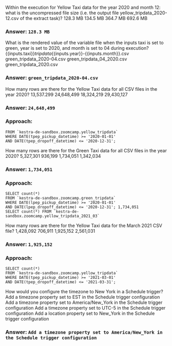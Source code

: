 Within the execution for Yellow Taxi data for the year 2020 and month 12: what is the uncompressed file size (i.e. the output file yellow_tripdata_2020-12.csv of the extract task)?
128.3 MB
134.5 MB
364.7 MB
692.6 MB
### Answer: `128.3 MB`

What is the rendered value of the variable file when the inputs taxi is set to green, year is set to 2020, and month is set to 04 during execution?
{{inputs.taxi}}_tripdata_{{inputs.year}}-{{inputs.month}}.csv
green_tripdata_2020-04.csv
green_tripdata_04_2020.csv
green_tripdata_2020.csv
### Answer: `green_tripdata_2020-04.csv`

How many rows are there for the Yellow Taxi data for all CSV files in the year 2020?
13,537.299
24,648,499
18,324,219
29,430,127
### Answer: `24,648,499`
### Approach:
```
FROM `kestra-de-sandbox.zoomcamp.yellow_tripdata`
WHERE DATE(tpep_pickup_datetime) >= '2020-01-01'
AND DATE(tpep_dropoff_datetime) <= '2020-12-31';
```
How many rows are there for the Green Taxi data for all CSV files in the year 2020?
5,327,301
936,199
1,734,051
1,342,034
### Answer: `1,734,051`
### Approach:
```
SELECT count(*)
FROM `kestra-de-sandbox.zoomcamp.green_tripdata`
WHERE DATE(lpep_pickup_datetime) >= '2020-01-01'
AND DATE(lpep_dropoff_datetime) <= '2020-12-31'; 1,734,051
SELECT count(*) FROM `kestra-de-sandbox.zoomcamp.yellow_tripdata_2021_03`
```
How many rows are there for the Yellow Taxi data for the March 2021 CSV file?
1,428,092
706,911
1,925,152
2,561,031
### Answer: `1,925,152`
### Approach:
```
SELECT count(*)
FROM `kestra-de-sandbox.zoomcamp.yellow_tripdata`
WHERE DATE(tpep_pickup_datetime) >= '2021-03-01'
AND DATE(tpep_dropoff_datetime) <= '2021-03-31';
```
How would you configure the timezone to New York in a Schedule trigger?
Add a timezone property set to EST in the Schedule trigger configuration
Add a timezone property set to America/New_York in the Schedule trigger configuration
Add a timezone property set to UTC-5 in the Schedule trigger configuration
Add a location property set to New_York in the Schedule trigger configuration
### Answer: `Add a timezone property set to America/New_York in the Schedule trigger configuration`
